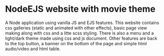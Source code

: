 # NodeEJS website with movie theme

A Node application using vanilla JS and EJS features. 
This website contains css galleries (static and animated with other effects), basic page view making along with css and a litte scss styling.
There is also a menu and a light/dark theme made using css and js document.
Other features are back to the top button, a banner on the bottom of the page and simple html audio/video and html table. 
